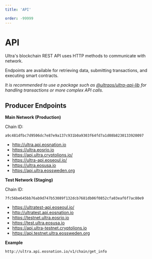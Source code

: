 ```yaml
---
title: 'API'

order: -99999
---
```


# API

Ultra's blockchain REST API uses HTTP methods to communicate with network.

Endpoints are available for retrieving data, submitting transactions, and executing smart contracts.

_It is recommended to use a package such as [@ultraos/ultra-api-lib](https://www.npmjs.com/package/@ultraos/ultra-api-lib) for handling transactions or more complex API calls._

## Producer Endpoints

**Main Network (Production)**

Chain ID:

```
a9c481dfbc7d9506dc7e87e9a137c931b0a9303f64fd7a1d08b8230133920097
```

- http://ultra.api.eosnation.io
- https://ultra.eosrio.io
- https://api.ultra.cryptolions.io/
- https://ultra-api.eoseoul.io/
- https://ultra.eosusa.io
- https://api.ultra.eossweden.org

**Test Network (Staging)**

Chain ID:

```
7fc56be645bb76ab9d747b53089f132dcb7681db06f0852cfa03eaf6f7ac80e9
```

- https://ultratest-api.eoseoul.io/
- http://ultratest.api.eosnation.io
- https://testnet.ultra.eosrio.io
- https://test.ultra.eosusa.io
- https://api.ultra-testnet.cryptolions.io
- https://api.testnet.ultra.eossweden.org

**Example**

```
http://ultra.api.eosnation.io/v1/chain/get_info
```
